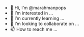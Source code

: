 - 👋 Hi, I’m @marahmanpops
- 👀 I’m interested in ...
- 🌱 I’m currently learning ...
- 💞️ I’m looking to collaborate on ...
- 📫 How to reach me ...

<!---
marahmanpops/marahmanpops is a ✨ special ✨ repository because its `README.md` (this file) appears on your GitHub profile.
You can click the Preview link to take a look at your changes.
--->
